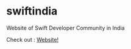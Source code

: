 # swiftindia
Website of Swift Developer Community in India 


Check out : [Website!](https://swiftindia.github.io/swiftindia/) 

